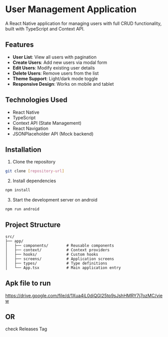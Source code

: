 # User Management Application

A React Native application for managing users with full CRUD functionality, built with TypeScript and Context API.

## Features

- **User List**: View all users with pagination
- **Create Users**: Add new users via modal form
- **Edit Users**: Modify existing user details
- **Delete Users**: Remove users from the list
- **Theme Support**: Light/dark mode toggle
- **Responsive Design**: Works on mobile and tablet

## Technologies Used

- React Native
- TypeScript
- Context API (State Management)
- React Navigation
- JSONPlaceholder API (Mock backend)

## Installation

1. Clone the repository
```bash
git clone [repository-url]
```

2. Install dependencies
```bash
npm install
```

3. Start the development server on android
```bash
npm run android
```

## Project Structure

```
src/
├── app/
│   ├── components/        # Reusable components
│   ├── context/           # Context providers
│   ├── hooks/             # Custom hooks
│   ├── screens/           # Application screens
│   ├── types/             # Type definitions
│   └── App.tsx            # Main application entry
```

## Apk file to run

https://drive.google.com/file/d/1Xua4iL0diQGI25tp9sJshHMRY7j7ozMC/view
## OR
check Releases Tag
